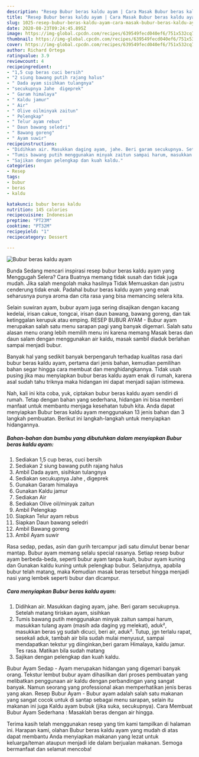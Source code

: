 ```yaml
---
description: "Resep Bubur beras kaldu ayam | Cara Masak Bubur beras kaldu ayam Yang Paling Enak"
title: "Resep Bubur beras kaldu ayam | Cara Masak Bubur beras kaldu ayam Yang Paling Enak"
slug: 1025-resep-bubur-beras-kaldu-ayam-cara-masak-bubur-beras-kaldu-ayam-yang-paling-enak
date: 2020-08-23T09:24:45.895Z
image: https://img-global.cpcdn.com/recipes/639549fecd040ef6/751x532cq70/bubur-beras-kaldu-ayam-foto-resep-utama.jpg
thumbnail: https://img-global.cpcdn.com/recipes/639549fecd040ef6/751x532cq70/bubur-beras-kaldu-ayam-foto-resep-utama.jpg
cover: https://img-global.cpcdn.com/recipes/639549fecd040ef6/751x532cq70/bubur-beras-kaldu-ayam-foto-resep-utama.jpg
author: Richard Ortega
ratingvalue: 3.9
reviewcount: 4
recipeingredient:
- "1,5 cup beras cuci bersih"
- "2 siung bawang putih rajang halus"
- " Dada ayam sisihkan tulangnya"
- "secukupnya Jahe  digeprek"
- " Garam himalaya"
- " Kaldu jamur"
- " Air"
- " Olive oilminyak zaitun"
- " Pelengkap"
- " Telur ayam rebus"
- " Daun bawang seledri"
- " Bawang goreng"
- " Ayam suwir"
recipeinstructions:
- "Didihkan air. Masukkan daging ayam, jahe. Beri garam secukupnya. Setelah matang tiriskan ayam, sisihkan"
- "Tumis bawang putih menggunakan minyak zaitun sampai harum, masukkan tulang ayam (masih ada daging yg melekat), aduk², masukkan beras yg sudah dicuci, beri air, aduk². Tutup, jgn terlalu rapat, sesekali aduk, tambah air bila sudah mulai menyusut, sampai mendapatkan tekstur yg diinginkan,beri garam Himalaya, kaldu jamur. Tes rasa. Matikan bila sudah matang"
- "Sajikan dengan pelengkap dan kuah kaldu."
categories:
- Resep
tags:
- bubur
- beras
- kaldu

katakunci: bubur beras kaldu 
nutrition: 145 calories
recipecuisine: Indonesian
preptime: "PT23M"
cooktime: "PT32M"
recipeyield: "1"
recipecategory: Dessert

---
```



![Bubur beras kaldu ayam](https://img-global.cpcdn.com/recipes/639549fecd040ef6/751x532cq70/bubur-beras-kaldu-ayam-foto-resep-utama.jpg)

Bunda Sedang mencari inspirasi resep bubur beras kaldu ayam yang Menggugah Selera? Cara Buatnya memang tidak susah dan tidak juga mudah. Jika salah mengolah maka hasilnya Tidak Memuaskan dan justru cenderung tidak enak. Padahal bubur beras kaldu ayam yang enak seharusnya punya aroma dan cita rasa yang bisa memancing selera kita.

Selain suwiran ayam, bubur ayam juga sering disajikan dengan kacang kedelai, irisan cakue, tongcai, irisan daun bawang, bawang goreng, dan tak ketinggalan kerupuk atau emping. RESEP BUBUR AYAM - Bubur ayam merupakan salah satu menu sarapan pagi yang banyak digemari. Salah satu alasan menu orang lebih memilih menu ini karena memang Masak beras dan daun salam dengan menggunakan air kaldu, masak sambil diaduk berlahan sampai menjadi bubur.

Banyak hal yang sedikit banyak berpengaruh terhadap kualitas rasa dari bubur beras kaldu ayam, pertama dari jenis bahan, kemudian pemilihan bahan segar hingga cara membuat dan menghidangkannya. Tidak usah pusing jika mau menyiapkan bubur beras kaldu ayam enak di rumah, karena asal sudah tahu triknya maka hidangan ini dapat menjadi sajian istimewa.


Nah, kali ini kita coba, yuk, ciptakan bubur beras kaldu ayam sendiri di rumah. Tetap dengan bahan yang sederhana, hidangan ini bisa memberi manfaat untuk membantu menjaga kesehatan tubuh kita. Anda dapat menyiapkan Bubur beras kaldu ayam menggunakan 13 jenis bahan dan 3 langkah pembuatan. Berikut ini langkah-langkah untuk menyiapkan hidangannya.

<!--inarticleads1-->

##### Bahan-bahan dan bumbu yang dibutuhkan dalam menyiapkan Bubur beras kaldu ayam:

1. Sediakan 1,5 cup beras, cuci bersih
1. Sediakan 2 siung bawang putih rajang halus
1. Ambil  Dada ayam, sisihkan tulangnya
1. Sediakan secukupnya Jahe , digeprek
1. Gunakan  Garam himalaya
1. Gunakan  Kaldu jamur
1. Sediakan  Air
1. Sediakan  Olive oil/minyak zaitun
1. Ambil  Pelengkap
1. Siapkan  Telur ayam rebus
1. Siapkan  Daun bawang seledri
1. Ambil  Bawang goreng
1. Ambil  Ayam suwir


Rasa sedap, pedas, asin dan gurih tercampur jadi satu dimulut benar benar mantap. Bubur ayam memang selalu special rasanya. Setiap resep bubur ayam berbeda-beda, seperti bubur ayam tanpa kuah, bubur ayam kuning dan Gunakan kaldu kuning untuk pelengkap bubur. Selanjutnya, apabila bubur telah matang, maka Kemudian masak beras tersebut hingga menjadi nasi yang lembek seperti bubur dan dicampur. 

<!--inarticleads2-->

##### Cara menyiapkan Bubur beras kaldu ayam:

1. Didihkan air. Masukkan daging ayam, jahe. Beri garam secukupnya. Setelah matang tiriskan ayam, sisihkan
1. Tumis bawang putih menggunakan minyak zaitun sampai harum, masukkan tulang ayam (masih ada daging yg melekat), aduk², masukkan beras yg sudah dicuci, beri air, aduk². Tutup, jgn terlalu rapat, sesekali aduk, tambah air bila sudah mulai menyusut, sampai mendapatkan tekstur yg diinginkan,beri garam Himalaya, kaldu jamur. Tes rasa. Matikan bila sudah matang
1. Sajikan dengan pelengkap dan kuah kaldu.


Bubur Ayam Sedap - Ayam merupakan hidangan yang digemari banyak orang. Tekstur lembut bubur ayam dihasilkan dari proses pembuatan yang melibatkan penggunaan air kaldu dengan perbandingan yang sangat banyak. Namun seorang yang professional akan memperhatikan jenis beras yang akan. Resep Bubur Ayam - Bubur ayam adalah salah satu makanan yang sangat cocok untuk di santap sebagai menu sarapan, selain itu makanan ini juga Kaldu ayam bubuk (jika suka, secukupnya). Cara Membuat Bubur Ayam Sederhana : Masaklah beras dengan air hingga. 

Terima kasih telah menggunakan resep yang tim kami tampilkan di halaman ini. Harapan kami, olahan Bubur beras kaldu ayam yang mudah di atas dapat membantu Anda menyiapkan makanan yang lezat untuk keluarga/teman ataupun menjadi ide dalam berjualan makanan. Semoga bermanfaat dan selamat mencoba!
